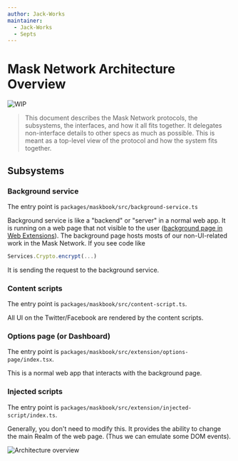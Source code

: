 ```yaml
---
author: Jack-Works
maintainer:
  - Jack-Works
  - Septs
---
```


# Mask Network Architecture Overview

![WIP](https://img.shields.io/badge/status-wip-orange.svg?style=flat-square)

> This document describes the Mask Network protocols, the subsystems,
> the interfaces, and how it all fits together.
> It delegates non-interface details to other specs as much as possible.
> This is meant as a top-level view of the protocol and how the system fits together.

## Subsystems

### Background service

The entry point is `packages/maskbook/src/background-service.ts`

Background service is like a "backend" or "server" in a normal web app. It is running on a web page that not visible to the user ([background page in Web Extensions](https://developer.mozilla.org/en-US/docs/Mozilla/Add-ons/WebExtensions/Anatomy_of_a_WebExtension#background_scripts)). The background page hosts mosts of our non-UI-related work in the Mask Network. If you see code like

```js
Services.Crypto.encrypt(...)
```

It is sending the request to the background service.

### Content scripts

The entry point is `packages/maskbook/src/content-script.ts`.

All UI on the Twitter/Facebook are rendered by the content scripts.

### Options page (or Dashboard)

The entry point is `packages/maskbook/src/extension/options-page/index.tsx`.

This is a normal web app that interacts with the background page.

### Injected scripts

The entry point is `packages/maskbook/src/extension/injected-script/index.ts`.

Generally, you don't need to modify this. It provides the ability to change the main Realm of the web page. (Thus we can emulate some DOM events).

![Architecture overview](https://user-images.githubusercontent.com/5390719/109270562-28f4a700-7849-11eb-9a7a-b364318bdeec.png)
